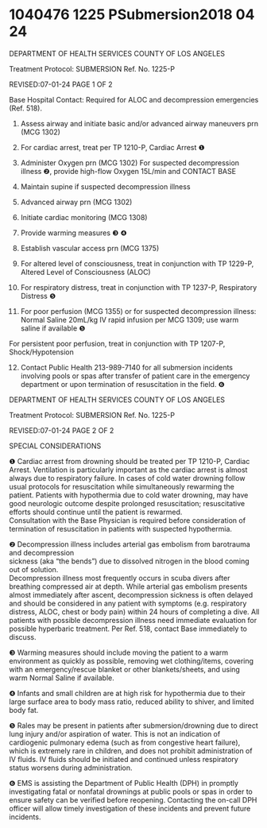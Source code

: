 # 1040476 1225 PSubmersion2018 04 24

DEPARTMENT OF HEALTH SERVICES 
COUNTY OF LOS ANGELES 
 
Treatment Protocol: SUBMERSION Ref. No. 1225-P 
 
 
 
 
 
 
REVISED:07-01-24 PAGE 1 OF 2 
 
Base Hospital Contact: Required for ALOC and decompression emergencies (Ref. 518). 
 
1. Assess airway and initiate basic and/or advanced airway maneuvers prn (MCG 1302) 
 
2. For cardiac arrest, treat per TP 1210-P, Cardiac Arrest ❶ 
 
3. Administer Oxygen prn (MCG 1302) 
For suspected decompression illness ❷, provide high-flow Oxygen 15L/min and CONTACT 
BASE 
 
4. Maintain supine if suspected decompression illness 
 
5. Advanced airway prn (MCG 1302) 
 
6. Initiate cardiac monitoring (MCG 1308) 
 
7. Provide warming measures ❸ ❹ 
 
8. Establish vascular access prn (MCG 1375) 
 
9. For altered level of consciousness, treat in conjunction with TP 1229-P, Altered Level of 
Consciousness (ALOC) 
 
10. For respiratory distress, treat in conjunction with TP 1237-P, Respiratory Distress ❺ 
 
11. For poor perfusion (MCG 1355) or for suspected decompression illness:  
Normal Saline 20mL/kg IV rapid infusion per MCG 1309; use warm saline if available ❺ 
 
For persistent poor perfusion, treat in conjunction with TP 1207-P, Shock/Hypotension 
 
12. Contact Public Health 213-989-7140 for all submersion incidents involving pools or spas after 
transfer of patient care in the emergency department or upon termination of resuscitation in the 
field. ❻ 
 
  

DEPARTMENT OF HEALTH SERVICES 
COUNTY OF LOS ANGELES 
 
Treatment Protocol: SUBMERSION Ref. No. 1225-P 
 
 
 
 
 
 
REVISED:07-01-24 PAGE 2 OF 2 
 
SPECIAL CONSIDERATIONS 
 
❶    Cardiac arrest from drowning should be treated per TP 1210-P, Cardiac Arrest. Ventilation is 
particularly important as the cardiac arrest is almost always due to respiratory failure. In cases of cold 
water drowning follow usual protocols for resuscitation while simultaneously rewarming the patient. 
Patients with hypothermia due to cold water drowning, may have good neurologic outcome despite 
prolonged resuscitation; resuscitative efforts should continue until the patient is rewarmed.  
Consultation with the Base Physician is required before consideration of termination of resuscitation 
in patients with suspected hypothermia. 
 
❷  Decompression illness includes arterial gas embolism from barotrauma and decompression   
sickness (aka “the bends”) due to dissolved nitrogen in the blood coming out of solution.  
Decompression illness most frequently occurs in scuba divers after breathing compressed air at 
depth. While arterial gas embolism presents almost immediately after ascent, decompression 
sickness is often delayed and should be considered in any patient with symptoms (e.g. respiratory 
distress, ALOC, chest or body pain) within 24 hours of completing a dive. All patients with possible 
decompression illness need immediate evaluation for possible hyperbaric treatment. Per Ref. 518, 
contact Base immediately to discuss. 
 
❸    Warming measures should include moving the patient to a warm environment as quickly as possible, 
removing wet clothing/items, covering with an emergency/rescue blanket or other blankets/sheets, 
and using warm Normal Saline if available.  
 
❹ Infants and small children are at high risk for hypothermia due to their large surface area to body 
mass ratio, reduced ability to shiver, and limited body fat. 
 
❺  Rales may be present in patients after submersion/drowning due to direct lung injury and/or 
aspiration of water. This is not an indication of cardiogenic pulmonary edema (such as from 
congestive heart failure), which is extremely rare in children, and does not prohibit administration of 
IV fluids. IV fluids should be initiated and continued unless respiratory status worsens during 
administration.  
 
❻ EMS is assisting the Department of Public Health (DPH) in promptly investigating fatal or nonfatal 
drownings at public pools or spas in order to ensure safety can be verified before reopening. 
Contacting the on-call DPH officer will allow timely investigation of these incidents and prevent future 
incidents.
